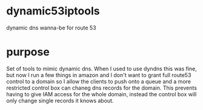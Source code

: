 # dynamic53iptools
dynamic dns wanna-be for route 53

# purpose
Set of tools to mimic dynamic dns.
When I used to use dyndns this was fine, but now I run a few things in amazon and I don't want to grant full route53 control to a domain
so I allow the clients to push onto a queue and a more restricted control box can chaneg dns records for the domain.  This prevents 
having to give IAM access for the whole domain, instead the control box will only change single records it knows about.
